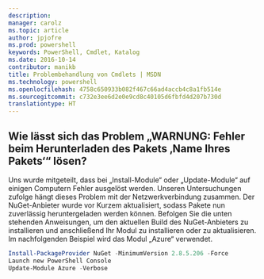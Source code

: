 ```yaml
---
description: 
manager: carolz
ms.topic: article
author: jpjofre
ms.prod: powershell
keywords: PowerShell, Cmdlet, Katalog
ms.date: 2016-10-14
contributor: manikb
title: Problembehandlung von Cmdlets | MSDN
ms.technology: powershell
ms.openlocfilehash: 4758c650933b082f467c66ad4accb4c8a1fb514e
ms.sourcegitcommit: c732e3ee6d2e0e9cd8c40105d6fbfd4d207b730d
translationtype: HT
---
```

## <a name="how-to-resolve-warning-package-your-package-name-failed-to-download-issue"></a>Wie lässt sich das Problem „WARNUNG: Fehler beim Herunterladen des Pakets ‚Name Ihres Pakets‘“ lösen?




Uns wurde mitgeteilt, dass bei „Install-Module“ oder „Update-Module“ auf einigen Computern Fehler ausgelöst werden.
Unseren Untersuchungen zufolge hängt dieses Problem mit der Netzwerkverbindung zusammen.
Der NuGet-Anbieter wurde vor Kurzem aktualisiert, sodass Pakete nun zuverlässig heruntergeladen werden können.
Befolgen Sie die unten stehenden Anweisungen, um den aktuellen Build des NuGet-Anbieters zu installieren und anschließend Ihr Modul zu installieren oder zu aktualisieren.
Im nachfolgenden Beispiel wird das Modul „Azure“ verwendet.

```powershell
Install-PackageProvider NuGet -MinimumVersion 2.8.5.206 -Force
Launch new PowerShell Console
Update-Module Azure -Verbose
```

